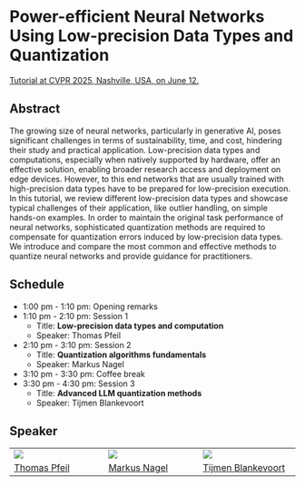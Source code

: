 # Power-efficient Neural Networks Using Low-precision Data Types and Quantization

[Tutorial at CVPR 2025, Nashville, USA, on June 12.](https://cvpr.thecvf.com/virtual/2025/tutorial/35922)

## Abstract
The growing size of neural networks, particularly in generative AI, poses significant challenges in terms of sustainability, time, and cost, hindering their study and practical application. Low-precision data types and computations, especially when natively supported by hardware, offer an effective solution, enabling broader research access and deployment on edge devices. However, to this end networks that are usually trained with high-precision data types have to be prepared for low-precision execution. In this tutorial, we review different low-precision data types and showcase typical challenges of their application, like outlier handling, on simple hands-on examples. In order to maintain the original task performance of neural networks, sophisticated quantization methods are required to compensate for quantization errors induced by low-precision data types. We introduce and compare the most common and effective methods to quantize neural networks and provide guidance for practitioners.


## Schedule

- 1:00 pm - 1:10 pm: Opening remarks
- 1:10 pm - 2:10 pm: Session 1
  - Title: **Low-precision data types and computation**
  - Speaker: Thomas Pfeil
- 2:10 pm - 3:10 pm: Session 2
  - Title: **Quantization algorithms fundamentals**
  - Speaker: Markus Nagel
- 3:10 pm - 3:30 pm: Coffee break
- 3:30 pm - 4:30 pm: Session 3
  - Title: **Advanced LLM quantization methods**
  - Speaker: Tijmen Blankevoort

## Speaker

<table>
  <tr>
    <td  width="20%">
      <img src="https://media.licdn.com/dms/image/v2/C4E03AQEZqm9cU69qEA/profile-displayphoto-shrink_800_800/profile-displayphoto-shrink_800_800/0/1607006591577?e=1754524800&v=beta&t=EoNXXm135cxH1dMIa51wlkTSbzhkqOhHMkeSmZgE33Q">
    </td>
    <td  width="20%">
      <img src="https://media.licdn.com/dms/image/v2/C4E03AQGvq0rqOpOBqw/profile-displayphoto-shrink_800_800/profile-displayphoto-shrink_800_800/0/1516430227052?e=1754524800&v=beta&t=889tJ9oIVAQHBW0qUxkyeg4WKKFCW4aGVGlIdXrryfA">
    </td>
    <td  width="20%">
      <img src="https://media.licdn.com/dms/image/v2/D4E03AQGAZwkHCUrwIg/profile-displayphoto-shrink_800_800/B4EZOuD8d7HEAg-/0/1733792090802?e=1754524800&v=beta&t=mSdRQ8Ibm0vFRUCb2gG0nXDx_eoCmbDENJXF-nln__U">
    </td>
  </tr>
  <tr>
    <td>
      <a href="https://www.linkedin.com/in/thomas-pfeil-6b0280a6/">Thomas Pfeil</a>
    </td>
    <td>
      <a href="https://www.linkedin.com/in/markus-nagel-2b820071/">Markus Nagel</a>
    </td>
    <td>
      <a href="https://www.linkedin.com/in/tijmen-blankevoort-a5633a24/">Tijmen Blankevoort</a>
    </td>
  </tr>
</table>
